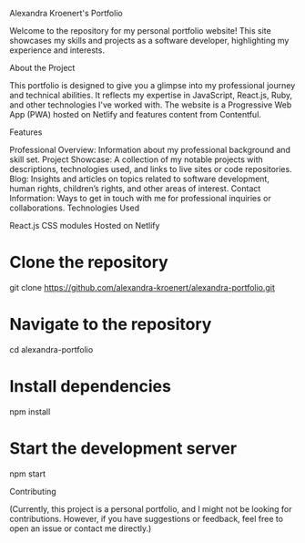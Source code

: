 Alexandra Kroenert's Portfolio

Welcome to the repository for my personal portfolio website! This site showcases my skills and projects as a software developer, highlighting my experience and interests.

About the Project

This portfolio is designed to give you a glimpse into my professional journey and technical abilities. It reflects my expertise in JavaScript, React.js, Ruby, and other technologies I've worked with. The website is a Progressive Web App (PWA) hosted on Netlify and features content from Contentful.

Features

Professional Overview: Information about my professional background and skill set.
Project Showcase: A collection of my notable projects with descriptions, technologies used, and links to live sites or code repositories.
Blog: Insights and articles on topics related to software development, human rights, children’s rights, and other areas of interest.
Contact Information: Ways to get in touch with me for professional inquiries or collaborations.
Technologies Used

React.js
CSS modules
Hosted on Netlify


# Clone the repository
git clone https://github.com/alexandra-kroenert/alexandra-portfolio.git

# Navigate to the repository
cd alexandra-portfolio

# Install dependencies
npm install

# Start the development server
npm start

Contributing

(Currently, this project is a personal portfolio, and I might not be looking for contributions. However, if you have suggestions or feedback, feel free to open an issue or contact me directly.)



